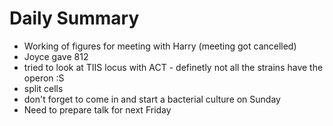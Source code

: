 # Daily Summary
- Working of figures for meeting with Harry (meeting got cancelled)
- Joyce gave 812
- tried to look at TIIS locus with ACT - definetly not all the strains have the operon :S
- split cells 
- don't forget to come in and start a bacterial culture on Sunday
- Need to prepare talk for next Friday
